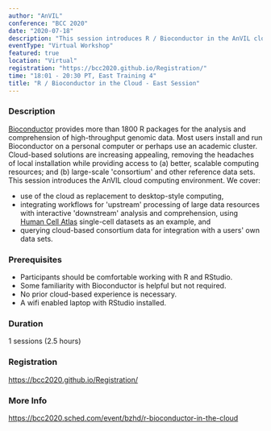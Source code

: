 ```yaml
---
author: "AnVIL"
conference: "BCC 2020"
date: "2020-07-18"
description: "This session introduces R / Bioconductor in the AnVIL cloud computing environment. We cover use of the cloud as a replacement to desktop-style computing."
eventType: "Virtual Workshop"
featured: true
location: "Virtual"
registration: "https://bcc2020.github.io/Registration/"
time: "18:01 - 20:30 PT, East Training 4"
title: "R / Bioconductor in the Cloud - East Session"
---
```


<event-hero></event-hero>

### Description
[Bioconductor](https://bioconductor.org) provides more than 1800 R packages for the analysis and comprehension of high-throughput genomic data. Most users install and run Bioconductor on a personal computer or perhaps use an academic cluster. Cloud-based solutions are increasing appealing, removing the headaches of local installation while providing access to (a) better, scalable computing resources; and (b) large-scale 'consortium' and other reference data sets. This session introduces the AnVIL cloud computing environment. We cover: 

* use of the cloud as replacement to desktop-style computing,
* integrating workflows for 'upstream' processing of large data resources with interactive 'downstream' analysis and comprehension, using [Human Cell Atlas](https://data.humancellatlas.org) single-cell datasets as an example, and
* querying cloud-based consortium data for integration with a users' own data sets. 


### Prerequisites
* Participants should be comfortable working with R and RStudio.
* Some familiarity with Bioconductor is helpful but not required.
* No prior cloud-based experience is necessary.
* A wifi enabled laptop with RStudio installed.

### Duration
1 sessions (2.5 hours)

### Registration
https://bcc2020.github.io/Registration/

### More Info
https://bcc2020.sched.com/event/bzhd/r-bioconductor-in-the-cloud
